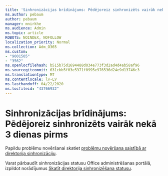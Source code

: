 ```yaml
---
title: 'Sinhronizācijas brīdinājums: Pēdējoreiz sinhronizēts vairāk nekā 3 dienas pirms'
ms.author: pebaum
author: pebaum
manager: mnirkhe
ms.audience: Admin
ms.topic: article
ROBOTS: NOINDEX, NOFOLLOW
localization_priority: Normal
ms.collection: Adm_O365
ms.custom:
- "9001505"
- "3562"
ms.openlocfilehash: b515b75d1694488d034e773f3d2ad4d4ab58af96
ms.sourcegitcommit: 631cbb5f03e5371f0995e976536d24e9d13746c3
ms.translationtype: MT
ms.contentlocale: lv-LV
ms.lasthandoff: 04/22/2020
ms.locfileid: "43766932"
---
```

# <a name="sync-warning-last-synced-more-than-3-days-ago"></a>Sinhronizācijas brīdinājums: Pēdējoreiz sinhronizēts vairāk nekā 3 dienas pirms

Papildu problēmu novēršanai skatiet [problēmu novēršana saistībā ar direktorija sinhronizāciju](https://docs.microsoft.com/office365/enterprise/fix-problems-with-directory-synchronization).

Varat pārbaudīt sinhronizācijas statusu Office administrēšanas portālā, izpildot norādījumus [Skatīt direktorija sinhronizēšana statusu](https://docs.microsoft.com/office365/enterprise/view-directory-synchronization-status).

